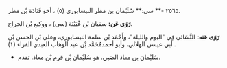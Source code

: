 ٢٥٦٥ -** سي:** سُلَيْمان بن مطر النيسابوري (٥) ، أخو قَتَادَة بْن مطر.

**رَوَى عَن:** سفيان بْن عُيَيْنَة (سي) ، ووكيع بْن الجراح.

**رَوَى عَنه:** النَّسَائي فِي "اليوم والليلة"، وأَحْمَد بْن سلمة النيسابوري، وعلي بْن الحسن بْن أَبي عيسى الهلالي، وأبو أحمدمُحَمَّد بْن عبد الوهاب العبدي الفراء (١) .

- سُلَيْمان بن معاذ الضبي. هو سُلَيْمان بْن قرم بْن معاذ. تقدم.